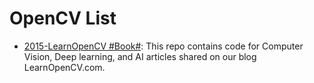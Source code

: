 # OpenCV List

- [2015-LearnOpenCV #Book#](https://github.com/spmallick/learnopencv): This repo contains code for Computer Vision, Deep learning, and AI articles shared on our blog LearnOpenCV.com.
